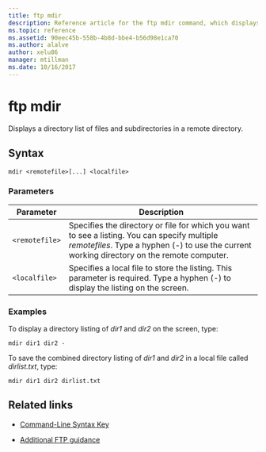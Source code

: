 ```yaml
---
title: ftp mdir
description: Reference article for the ftp mdir command, which displays a directory list of files and subdirectories in a remote directory.
ms.topic: reference
ms.assetid: 90eec45b-558b-4b8d-bbe4-b56d98e1ca70
ms.author: alalve
author: xelu86
manager: mtillman
ms.date: 10/16/2017
---
```


# ftp mdir



Displays a directory list of files and subdirectories in a remote directory.

## Syntax

```
mdir <remotefile>[...] <localfile>
```

### Parameters

| Parameter | Description |
| --------- | ----------- |
| `<remotefile>` | Specifies the directory or file for which you want to see a listing. You can specify multiple *remotefiles*. Type a hyphen (-) to use the current working directory on the remote computer. |
| `<localfile>` | Specifies a local file to store the listing. This parameter is required. Type a hyphen (-) to display the listing on the screen. |

### Examples

To display a directory listing of *dir1* and *dir2* on the screen, type:

```
mdir dir1 dir2 -
```

To save the combined directory listing of *dir1* and *dir2* in a local file called *dirlist.txt*, type:

```
mdir dir1 dir2 dirlist.txt
```

## Related links

- [Command-Line Syntax Key](command-line-syntax-key.md)

- [Additional FTP guidance](/previous-versions/orphan-topics/ws.10/cc756013(v=ws.10))
